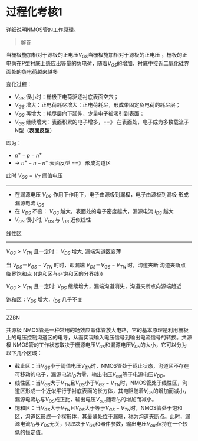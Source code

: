 # 过程化考核1

详细说明NMOS管的工作原理。

> 解答

当栅极施加相对于源极的正电压$V_{GS}$当栅极施加相对于源极的正电压 ，栅极的正电荷在P型衬底上感应出等量的负电荷，随着$V_{GS}$的增加，衬底中接近二氧化硅界面处的负电荷越来越多

变化过程：

* $V_{GS}$ 很小时：栅极正电荷驱逐衬底表面空穴；
* $V_{GS}$ 增大：正电荷耗尽增大：正电荷耗尽，形成带固定负电荷的耗尽层；
* $V_{GS}$ 再增大：耗尽层向下延伸，少量电子被吸引到表面；
* $V_{GS}$ 继续增大：表面积累的电子增多，==》 在表面处，电子成为多数载流子 N型（**表面反型**）

即为：

* $n^+ - p - n^+$
* -> $n^+ - n - n^+$ 表面反型 ==》 形成沟道区

此时 $V_{GS} = V_{T}$ 阈值电压

---

* 在漏源电压 $V_{DS}$ 作用下作用下，电子由源极到漏极，电子由源极到漏极 形成漏源电流 $I_{DS}$
* 在 $V_{DS}$ 不变： $V_{GS}$ 越大，表面处的电子密度越大，漏源电流 $I_{DS}$ 越大
* $V_{DS}$ 很小时, $V_{DS}$ 与 $I_{DS}$ 近似线性

线性区

---

$V_{GS} > V_{TN}$ 且一定时： $V_{DS}$ 增大, 漏端沟道区变薄

当 $V_{DS} ＝ V_{GS} - V_{TN}$ 时时，即漏端 $V_{DS} ＝ V_{GS} - V_{TN}$ 时，沟道夹断 沟道夹断点 临界饱和点 ((饱和区与非饱和区的分界线))

$V_{GS} > V_{TN}$ 且一定时: $V_{DS}$ 继续增大，漏端沟道消失，沟道夹断点向源端趋近

饱和区：$V_{DS}$ 增大，$I_{DS}$ 几乎不变

---

ZZBN

共源极 NMOS管是一种常用的场效应晶体管放大电路，它的基本原理是利用栅极上的电压控制沟道区的电导，从而实现输入电压信号到输出电流信号的转换。共源极 NMOS管的工作状态取决于栅源电压$V_{GS}$和漏源电压$V_{DS}$的大小，它可以分为以下几个区域：

* 截止区：当$V_{GS}$小于阈值电压$V_{TN}$时，NMOS管处于截止状态，沟道区不存在可移动的电子，漏源电流$I_D$为零，输出电压$V_{out}$等于电源电压$V_{DD}$。
* 线性区：当$V_{GS}$大于$V_{TN}$且$V_{DS}$小于$V_{GS}-V_{TN}$时，NMOS管处于线性区，沟道区形成一个近似平行于衬底表面的长方体，其电阻随着$V_{DS}$的增加而减小，漏源电流$I_D$与$V_{DS}$成正比，输出电压$V_{out}$随着$I_D$的增加而减小。
* 饱和区：当$V_{GS}$大于$V_{TN}$且$V_{DS}$大于等于$V_{GS}-V_{TN}$时，NMOS管处于饱和区，沟道区形成一个楔形体，其最薄处位于漏端，称为沟道夹断点。此时，漏源电流$I_D$与$V_{DS}$无关，只取决于$V_{GS}$和器件参数，输出电压$V_{out}$保持在一个较低的恒定值。
